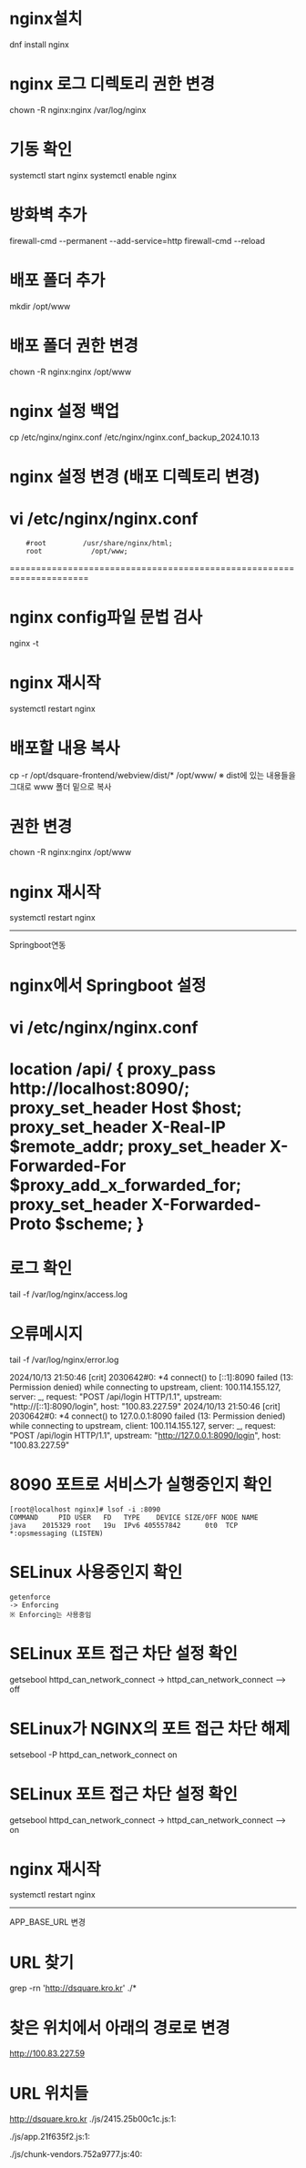 # nginx설치
dnf install nginx

# nginx 로그 디렉토리 권한 변경
chown -R nginx:nginx /var/log/nginx

# 기동 확인
systemctl start nginx
systemctl enable nginx

# 방화벽 추가
firewall-cmd --permanent --add-service=http
firewall-cmd --reload

# 배포 폴더 추가
mkdir /opt/www

# 배포 폴더 권한 변경
chown -R nginx:nginx /opt/www

# nginx 설정 백업
cp /etc/nginx/nginx.conf /etc/nginx/nginx.conf_backup_2024.10.13

# nginx 설정 변경 (배포 디렉토리 변경)
vi /etc/nginx/nginx.conf
=====================================================================
        #root         /usr/share/nginx/html;
        root            /opt/www;
=====================================================================

# nginx config파일 문법 검사
nginx -t

# nginx 재시작
systemctl restart nginx

# 배포할 내용 복사
cp -r /opt/dsquare-frontend/webview/dist/* /opt/www/
※ dist에 있는 내용들을 그대로 www 폴더 밑으로 복사

# 권한 변경
chown -R nginx:nginx /opt/www

# nginx 재시작
systemctl restart nginx

---
Springboot연동

# nginx에서 Springboot 설정
vi /etc/nginx/nginx.conf
=====================================================================
location /api/ {
proxy_pass http://localhost:8090/;
proxy_set_header Host $host;
proxy_set_header X-Real-IP $remote_addr;
proxy_set_header X-Forwarded-For $proxy_add_x_forwarded_for;
proxy_set_header X-Forwarded-Proto $scheme;
}
=====================================================================

# 로그 확인
tail -f /var/log/nginx/access.log

#  오류메시지
tail -f /var/log/nginx/error.log

2024/10/13 21:50:46 [crit] 2030642#0: *4 connect() to [::1]:8090 failed (13: Permission denied) while connecting to upstream, client: 100.114.155.127, server: _, request: "POST /api/login HTTP/1.1", upstream: "http://[::1]:8090/login", host: "100.83.227.59"
2024/10/13 21:50:46 [crit] 2030642#0: *4 connect() to 127.0.0.1:8090 failed (13: Permission denied) while connecting to upstream, client: 100.114.155.127, server: _, request: "POST /api/login HTTP/1.1", upstream: "http://127.0.0.1:8090/login", host: "100.83.227.59"



# 8090 포트로 서비스가 실행중인지 확인
	[root@localhost nginx]# lsof -i :8090
	COMMAND     PID USER   FD   TYPE    DEVICE SIZE/OFF NODE NAME
	java    2015329 root   19u  IPv6 405557842      0t0  TCP *:opsmessaging (LISTEN)

# SELinux 사용중인지 확인
	getenforce
	-> Enforcing
	※ Enforcing는 사용중임

# SELinux 포트 접근 차단 설정 확인
getsebool httpd_can_network_connect
-> httpd_can_network_connect --> off

# SELinux가 NGINX의 포트 접근 차단 해제
setsebool -P httpd_can_network_connect on


# SELinux 포트 접근 차단 설정 확인
getsebool httpd_can_network_connect
-> httpd_can_network_connect --> on

# nginx 재시작
systemctl restart nginx

---
APP_BASE_URL 변경
# URL 찾기
grep  -rn 'http://dsquare.kro.kr' ./*

# 찾은 위치에서 아래의 경로로 변경
http://100.83.227.59

# URL 위치들
http://dsquare.kro.kr
./js/2415.25b00c1c.js:1:

./js/app.21f635f2.js:1:

./js/chunk-vendors.752a9777.js:40:

